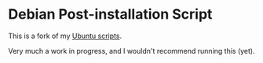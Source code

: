 # Debian Post-installation Script

This is a fork of my [Ubuntu scripts](https://github.com/teknostatik/deploy_ubuntu).

Very much a work in progress, and I wouldn't recommend running this (yet).
